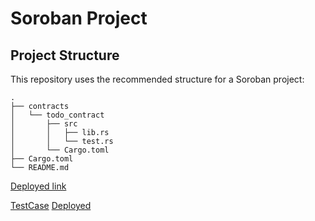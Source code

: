 # Soroban Project

## Project Structure

This repository uses the recommended structure for a Soroban project:
```text
.
├── contracts
│   └── todo_contract
│       ├── src
│       │   ├── lib.rs
│       │   └── test.rs
│       └── Cargo.toml
├── Cargo.toml
└── README.md
```

[Deployed link](https://stellar.expert/explorer/testnet/tx/b47b40c6d44f1a9959e4b69c671396a0e5cd845c491ff20fb03265edea07aa9b)

[TestCase](./test.png)
[Deployed](./deploy.png)